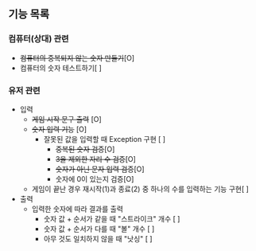 ## 기능 목록

### 컴퓨터(상대) 관련
* ~~컴퓨터의 중복되지 않는 숫자 만들기~~[O]
* 컴퓨터의 숫자 테스트하기[ ]

### 유저 관련
* 입력
    * ~~게임 시작 문구 출력~~ [O]
    * ~~숫자 입력 기능~~ [O]
        * 잘못된 값을 입력할 때 Exception 구현 [ ]
            * ~~중복된 숫자 검증~~[O]
            * ~~3을 제외한 자리 수 검증~~[O]
            * ~~숫자가 아닌 문자 입력 검증~~[O]
            * 숫자에 0이 있는지 검증[O]
    * 게임이 끝난 경우 재시작(1)과 종료(2) 중 하나의 수를 입력하는 기능 구현[ ]
* 출력
    * 입력한 숫자에 따라 결과를 출력
        * 숫자 값 + 순서가 같을 때 "스트라이크" 개수 [ ]
        * 숫자 값 + 순서가 다를 때 "볼" 개수 [ ]
        * 아무 것도 일치하지 않을 때 "낫싱" [ ]